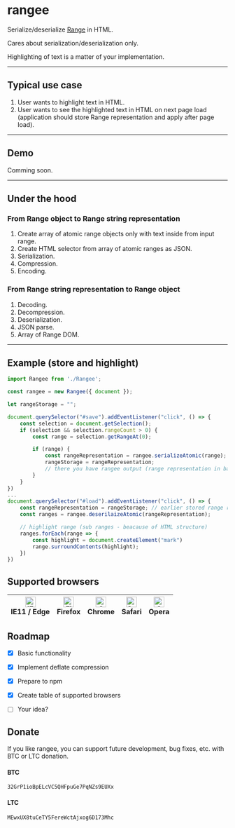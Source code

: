 # rangee
Serialize/deserialize [Range](https://developer.mozilla.org/en-US/docs/Web/API/Range) in HTML.

Cares about serialization/deserialization only.

Highlighting of text is a matter of your implementation.
***
## Typical use case
1. User wants to highlight text in HTML.
2. User wants to see the highlighted text in HTML on next page load (application should store Range representation and apply after page load).
***
## Demo
Comming soon.
***
## Under the hood
### From Range object to Range string representation
1. Create array of atomic range objects only with text inside from input range.
2. Create HTML selector from array of atomic ranges as JSON.
3. Serialization.
4. Compression.
5. Encoding.
### From Range string representation to Range object
1. Decoding.
2. Decompression.
3. Deserialization.
4. JSON parse.
5. Array of Range DOM.
***
## Example (store and highlight)
```javascript
import Rangee from './Rangee';

const rangee = new Rangee({ document });

let rangeStorage = "";

document.querySelector("#save").addEventListener("click", () => {
    const selection = document.getSelection();
    if (selection && selection.rangeCount > 0) {
        const range = selection.getRangeAt(0);

        if (range) {
            const rangeRepresentation = rangee.serializeAtomic(range);
            rangeStorage = rangeRepresentation;
            // there you have rangee output (range representation in base64) and you can store somewhere
        }
    }    
})
...
document.querySelector("#load").addEventListener("click", () => {
    const rangeRepresentation = rangeStorage; // earlier stored range representation
    const ranges = rangee.deserilaizeAtomic(rangeRepresentation);

    // highlight range (sub ranges - beacause of HTML structure)
    ranges.forEach(range => {
        const highlight = document.createElement("mark")
        range.surroundContents(highlight);
    })   
})

```
## Supported browsers
<table class="rich-diff-level-zero"> <thead class="rich-diff-level-one"> <tr> <th>
<a href="http://godban.github.io/browsers-support-badges/" rel="nofollow"><img src="https://raw.githubusercontent.com/alrra/browser-logos/master/src/edge/edge_48x48.png" alt="IE / Edge" width="24px" height="24px" style="max-width:100%;"></a><br>IE11 / Edge</th> <th>
<a href="http://godban.github.io/browsers-support-badges/" rel="nofollow"><img src="https://raw.githubusercontent.com/alrra/browser-logos/master/src/firefox/firefox_48x48.png" alt="Firefox" width="24px" height="24px" style="max-width:100%;"></a><br>Firefox</th> <th>
<a href="http://godban.github.io/browsers-support-badges/" rel="nofollow"><img src="https://raw.githubusercontent.com/alrra/browser-logos/master/src/chrome/chrome_48x48.png" alt="Chrome" width="24px" height="24px" style="max-width:100%;"></a><br>Chrome</th> <th>
<a href="http://godban.github.io/browsers-support-badges/" rel="nofollow"><img src="https://raw.githubusercontent.com/alrra/browser-logos/master/src/safari/safari_48x48.png" alt="Safari" width="24px" height="24px" style="max-width:100%;"></a><br>Safari</th> <th>
<a href="http://godban.github.io/browsers-support-badges/" rel="nofollow"><img src="https://raw.githubusercontent.com/alrra/browser-logos/master/src/opera/opera_48x48.png" alt="Opera" width="24px" height="24px" style="max-width:100%;"></a><br>Opera</th> </tr> </thead> 
</table>

## Roadmap
- [x] Basic functionality
- [x] Implement deflate compression
- [x] Prepare to npm
- [x] Create table of supported browsers
- [ ] Your idea?


## Donate
If you like rangee, you can support future development, bug fixes, etc. with BTC or LTC donation.
#### BTC
`32GrP1ioBpELcVC5QHFpuGe7PqNZs9EUXx`
#### LTC
`MEwxUX8tuCeTY5FereWctAjxog6D173Mhc`
